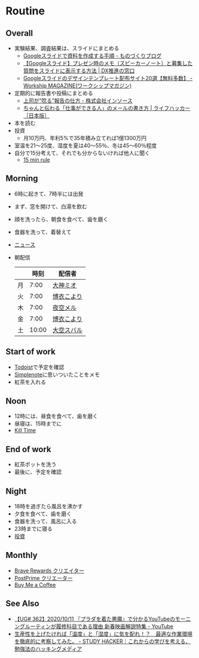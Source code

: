 # Routine
## Overall
- 実験結果、調査結果は、スライドにまとめる
  * [Googleスライドで資料を作成する手順 \- ものづくりブログ](https://daisukekmr.hatenablog.com/entry/2017/02/14/224005#2-%E3%82%A2%E3%82%A6%E3%83%88%E3%83%A9%E3%82%A4%E3%83%B3%E4%BD%9C%E6%88%90)
  * [【Googleスライド】プレゼン時のメモ（スピーカーノート）と募集した質問をスライドに表示する方法 \| DX推進の窓口](https://dxs.co.jp/blog/google-slide-presentation/)
  * [Googleスライドのデザインテンプレート配布サイト20選【無料多数】 \- Workship MAGAZINE\(ワークシップマガジン\)](https://goworkship.com/magazine/googleslide-template-matome/)
- 定期的に報告書や投稿にまとめる
  * [上司が“唸る”報告の仕方 \- 株式会社インソース](https://www.insource.co.jp/businessbunsho/houkoku_shikata.html)
  * [ちゃんと伝わる「仕事ができる人」のメールの書き方 \| ライフハッカー［日本版］](https://www.lifehacker.jp/article/208480how-to-write-email-for-people-who-can-work/)
- 本を読む
- 投資
  * 月10万円、年利5%で35年積み立てれば1億1300万円
- 室温を21～25度、湿度を夏は40～55％、冬は45～60％程度
- 自分で15分考えて、それでも分からないければ他人に聞く
  * [15 min rule](https://twitter.com/math_rachel/status/764931533383749632)

## Morning
- 6時に起きて、7時半には出発
- まず、窓を開けて、白湯を飲む
- 顔を洗ったら、朝食を食べて、歯を磨く
- 食器を洗って、着替えて
- [ニュース](./news.md)
- 朝配信

  |    | 時刻   | 配信者    |
  | -- | ----- | -------- |
  | 月 |  7:00 | [大神ミオ](https://www.youtube.com/channel/UCp-5t9SrOQwXMU7iIjQfARg)   |
  | 火 |  7:00 | [博衣こより](https://www.youtube.com/channel/UC6eWCld0KwmyHFbAqK3V-Rw)  |
  | 木 |  7:00 | [夜空メル](https://www.youtube.com/channel/UCD8HOxPs4Xvsm8H0ZxXGiBw)   |
  | 金 |  7:00 | [博衣こより](https://www.youtube.com/channel/UC6eWCld0KwmyHFbAqK3V-Rw)  |
  | 土 | 10:00 | [大空スバル](https://www.youtube.com/channel/UCvzGlP9oQwU--Y0r9id_jnA) |

## Start of work
- [Todoist](https://todoist.com/app/inbox)で予定を確認
- [Simplenote](https://app.simplenote.com/)に思いついたことをメモ
- 紅茶を入れる

## Noon
- 12時には、昼食を食べて、歯を磨く
- 昼寝は、15時までに
- [Kill Time](./kill-time.md)

## End of work
- 紅茶ポットを洗う
- 最後に、予定を確認

## Night
- 18時を過ぎたら風呂を沸かす
- 夕食を食べて、歯を磨く
- 食器を洗って、風呂に入る
- 23時までに寝る
- [投資](./investment.md)

## Monthly
* [Brave Rewards クリエイター](https://publishers.basicattentiontoken.org/publishers/home?locale=ja)
* [PostPrime クリエーター](https://postprime.com/dashboard)
* [Buy Me a Coffee](https://www.buymeacoffee.com/)

## See Also
* [【UG# 362】2020/10/11 『プラダを着た悪魔』で分かるYouTubeのモーニングルーティンが履修科目である理由 新春映画解説特集 - YouTube](https://www.youtube.com/watch?v=l3nwZ4uUasE)
* [生産性を上げたければ「温度」と「湿度」に気を配れ！？　最適な作業環境を徹底的に考察してみた。 \- STUDY HACKER｜これからの学びを考える、勉強法のハッキングメディア](https://studyhacker.net/columns/best-temperature-efficiency)
